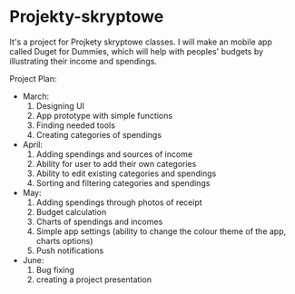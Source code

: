 # Projekty-skryptowe
It's a project for Projkety skryptowe classes. I will make an mobile app called Duget for Dummies, which will help with peoples' budgets by illustrating their income and spendings.

Project Plan:
- March:
    1. Designing UI
    2. App prototype with simple functions
    3. Finding needed tools
    4. Creating categories of spendings
- April:
    1. Adding spendings and sources of income
    2. Ability for user to add their own categories
    3. Ability to edit existing categories and spendings
    4. Sorting and filtering categories and spendings
- May:
    1. Adding spendings through photos of receipt
    2. Budget calculation
    3. Charts of spendings and incomes
    4. Simple app settings (ability to change the colour theme of the app, charts options)
    5. Push notifications
- June:
    1. Bug fixing
    2. creating a project presentation
